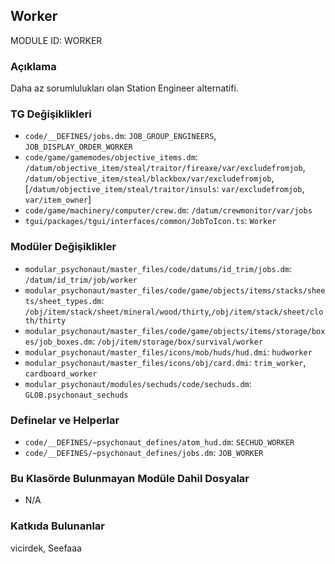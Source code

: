 ## Worker

MODULE ID: WORKER

### Açıklama

Daha az sorumlulukları olan Station Engineer alternatifi.

### TG Değişiklikleri

- `code/__DEFINES/jobs.dm`: `JOB_GROUP_ENGINEERS`, `JOB_DISPLAY_ORDER_WORKER`
- `code/game/gamemodes/objective_items.dm`: `/datum/objective_item/steal/traitor/fireaxe/var/excludefromjob`, `/datum/objective_item/steal/blackbox/var/excludefromjob`, [`/datum/objective_item/steal/traitor/insuls`: `var/excludefromjob`, `var/item_owner`]
- `code/game/machinery/computer/crew.dm`: `/datum/crewmonitor/var/jobs`
- `tgui/packages/tgui/interfaces/common/JobToIcon.ts`: `Worker`

### Modüler Değişiklikler

- `modular_psychonaut/master_files/code/datums/id_trim/jobs.dm`: `/datum/id_trim/job/worker`
- `modular_psychonaut/master_files/code/game/objects/items/stacks/sheets/sheet_types.dm`: `/obj/item/stack/sheet/mineral/wood/thirty`,`/obj/item/stack/sheet/cloth/thirty`
- `modular_psychonaut/master_files/code/game/objects/items/storage/boxes/job_boxes.dm`: `/obj/item/storage/box/survival/worker`
- `modular_psychonaut/master_files/icons/mob/huds/hud.dmi`: `hudworker`
- `modular_psychonaut/master_files/icons/obj/card.dmi`: `trim_worker`, `cardboard_worker`
- `modular_psychonaut/modules/sechuds/code/sechuds.dm`: `GLOB.psychonaut_sechuds`

### Definelar ve Helperlar

- `code/__DEFINES/~psychonaut_defines/atom_hud.dm`: `SECHUD_WORKER`
- `code/__DEFINES/~psychonaut_defines/jobs.dm`: `JOB_WORKER`

### Bu Klasörde Bulunmayan Modüle Dahil Dosyalar

- N/A

### Katkıda Bulunanlar

vicirdek, Seefaaa <!-- 😃 -->
